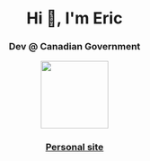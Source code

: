 <h1 align="center">Hi 👋, I'm Eric</h1>

<h3 align="center">Dev @ Canadian Government</h3>

<div align='center' width='100%'>
  <img width="120px" src="https://www.international.gc.ca/world-monde/assets/images/funding-financement/canada-aid-aide/canada-wordmark-colour.png" />
</div>
<h3 align="center"><a href="https://emoore.live" alt="Personal site link">Personal site</a></h3>



